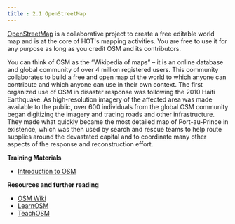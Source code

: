 ```yaml
---
title : 2.1 OpenStreetMap
---
```

[OpenStreetMap](https://www.openstreetmap.org/) is a collaborative project to create a free editable world map and is at the core of HOT's mapping activities. You are free to use it for any purpose as long as you credit OSM and its contributors.

You can think of OSM as the “Wikipedia of maps” – it is an online database and global community of over 4 million registered users. This community collaborates to build a free and open map of the world to which anyone can contribute and which anyone can use in their own context. The first organized use of OSM in disaster response was following the 2010 Haiti Earthquake. As high-resolution imagery of the affected area was made available to the public, over 600 individuals from the global OSM community began digitizing the imagery and tracing roads and other infrastructure. They made what quickly became the most detailed map of Port-au-Prince in existence, which was then used by search and rescue teams to help route supplies around the devastated capital and to coordinate many other aspects of the response and reconstruction effort. 

**Training Materials**

* [Introduction to OSM](https://docs.google.com/presentation/d/1QneNbichunhVjyN4RPRyPuYV3Q7QMJctp50_90FpMpc/edit#slide=id.g526e73601c_0_1163)

**Resources and further reading**

* [OSM Wiki](https://wiki.openstreetmap.org/wiki/Main_Page)
* [LearnOSM](https://learnosm.org/en/)
* [TeachOSM](http://teachosm.org/en/)
